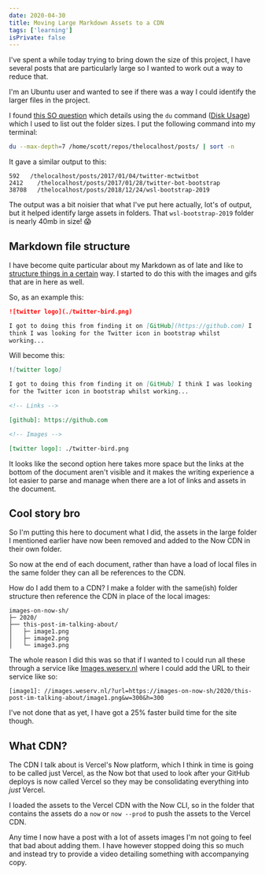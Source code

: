 ```yaml
---
date: 2020-04-30
title: Moving Large Markdown Assets to a CDN
tags: ['learning']
isPrivate: false
---
```


I've spent a while today trying to bring down the size of this
project, I have several posts that are particularly large so I wanted
to work out a way to reduce that.

I'm an Ubuntu user and wanted to see if there was a way I could
identify the larger files in the project.

I found [this SO question] which details using the `du` command ([Disk
Usage]) which I used to list out the folder sizes. I put the following
command into my terminal:

```bash
du --max-depth=7 /home/scott/repos/thelocalhost/posts/ | sort -n
```

It gave a similar output to this:

<!-- cSpell:ignore mctwitbot -->

```
592   /thelocalhost/posts/2017/01/04/twitter-mctwitbot
2412	/thelocalhost/posts/2017/01/28/twitter-bot-bootstrap
38708	/thelocalhost/posts/2018/12/24/wsl-bootstrap-2019
```

The output was a bit noisier that what I've put here actually, lot's
of output, but it helped identify large assets in folders. That
`wsl-bootstrap-2019` folder is nearly 40mb in size! 😱

## Markdown file structure

I have become quite particular about my Markdown as of late and like
to [structure things in a certain] way. I started to do this with the
images and gifs that are in here as well.

So, as an example this:

```markdown
![twitter logo](./twitter-bird.png)

I got to doing this from finding it on [GitHub](https://github.com) I
think I was looking for the Twitter icon in bootstrap whilst
working...
```

Will become this:

```markdown
![twitter logo]

I got to doing this from finding it on [GitHub] I think I was looking
for the Twitter icon in bootstrap whilst working...

<!-- Links -->

[github]: https://github.com

<!-- Images -->

[twitter logo]: ./twitter-bird.png
```

It looks like the second option here takes more space but the links at
the bottom of the document aren't visible and it makes the writing
experience a lot easier to parse and manage when there are a lot of
links and assets in the document.

## Cool story bro

So I'm putting this here to document what I did, the assets in the
large folder I mentioned earlier have now been removed and added to
the Now CDN in their own folder.

So now at the end of each document, rather than have a load of local
files in the same folder they can all be references to the CDN.

How do I add them to a CDN? I make a folder with the same(ish) folder
structure then reference the CDN in place of the local images:

```text
images-on-now-sh/
├─ 2020/
├── this-post-im-talking-about/
│   ├─ image1.png
│   ├─ image2.png
│   └─ image3.png
```

<!-- cSpell:ignore weserv -->

The whole reason I did this was so that if I wanted to I could run all
these through a service like [Images.weserv.nl] where I could add the
URL to their service like so:

```text
[image1]: //images.weserv.nl/?url=https://images-on-now-sh/2020/this-post-im-talking-about/image1.png&w=300&h=300
```

I've not done that as yet, I have got a 25% faster build time for the
site though.

## What CDN?

The CDN I talk about is Vercel's Now platform, which I think in time
is going to be called just Vercel, as the Now bot that used to look
after your GitHub deploys is now called Vercel so they may be
consolidating everything into _just_ Vercel.

I loaded the assets to the Vercel CDN with the Now CLI, so in the
folder that contains the assets do a `now` or `now --prod` to push the
assets to the Vercel CDN.

Any time I now have a post with a lot of assets images I'm not going
to feel that bad about adding them. I have however stopped doing this
so much and instead try to provide a video detailing something with
accompanying copy.

<!-- Links -->

[this so question]:
  https://serverfault.com/questions/200949/how-can-i-find-the-biggest-directories-in-unix-ubuntu
[structure things in a certain]:
  https://scottspence.com/posts/add-tracking-links-to-your-markdown/#the-other-problem-for-me-anyway-
[disk usage]: https://ss64.com/bash/du.html
[images.weserv.nl]: https://images.weserv.nl/docs/#how-it-works

<!-- Images -->
